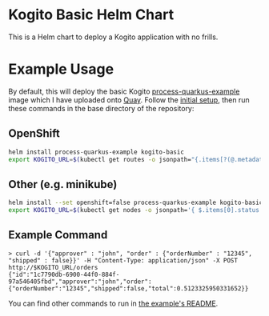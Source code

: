 # Kogito Basic Helm Chart
This is a Helm chart to deploy a Kogito application with no frills. 

# Example Usage
By default, this will deploy the basic Kogito [process-quarkus-example](https://github.com/kiegroup/kogito-examples/tree/stable/process-quarkus-example) 
image which I have uploaded onto 
[Quay](https://quay.io/repository/kmok/process-quarkus-example?tab=tags). Follow the [initial setup](../README.md#Usage), then run these commands 
in the base directory of the repository:
## OpenShift
```sh
helm install process-quarkus-example kogito-basic
export KOGITO_URL=$(kubectl get routes -o jsonpath="{.items[?(@.metadata.name=='process-quarkus-example')].spec.host}")
```

## Other (e.g. minikube)
```sh
helm install --set openshift=false process-quarkus-example kogito-basic
export KOGITO_URL=$(kubectl get nodes -o jsonpath='{ $.items[0].status.addresses[?(@.type=="InternalIP")].address }'):32000
```

## Example Command
```
> curl -d '{"approver" : "john", "order" : {"orderNumber" : "12345", "shipped" : false}}' -H "Content-Type: application/json" -X POST http://$KOGITO_URL/orders
{"id":"1c7790db-6900-44f0-884f-97a546405fbd","approver":"john","order":{"orderNumber":"12345","shipped":false,"total":0.5123325950331652}}
```
You can find other commands to run in [the example's README](https://github.com/kiegroup/kogito-examples/tree/stable/process-quarkus-example#example-usage).
